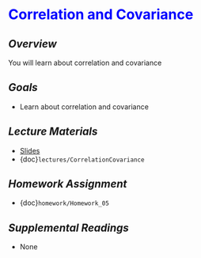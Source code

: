 # <span style="color: blue;"><b>Correlation and Covariance</b></span>

## *Overview*
You will learn about correlation and covariance

## *Goals*
* Learn about correlation and covariance

## *Lecture Materials*
* [Slides](https://docs.google.com/presentation/d/1y7zT3bz7simKqefCd54S9kba3tNw0pO7-0FajWPP27Y/edit?usp=sharing)
* {doc}`lectures/CorrelationCovariance`

## *Homework Assignment*
* {doc}`homework/Homework_05`

## *Supplemental Readings*
* None